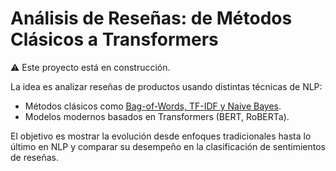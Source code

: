 # Análisis de Reseñas: de Métodos Clásicos a Transformers  

⚠️ Este proyecto está en construcción.  

La idea es analizar reseñas de productos usando distintas técnicas de NLP:  
- Métodos clásicos como [Bag-of-Words, TF-IDF y Naive Bayes](notebooks/naive-bayes.ipynb).  
- Modelos modernos basados en Transformers (BERT, RoBERTa).  

El objetivo es mostrar la evolución desde enfoques tradicionales hasta lo último en NLP y comparar su desempeño en la clasificación de sentimientos de reseñas.
